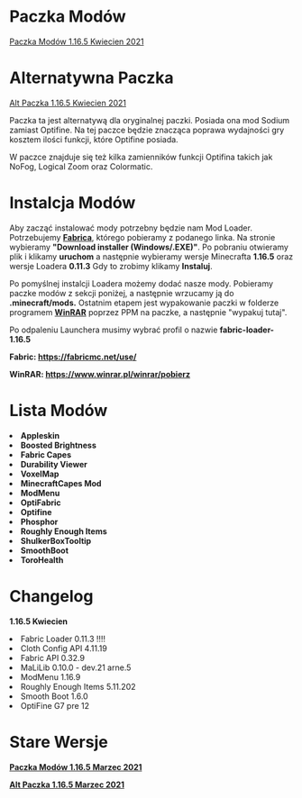 # Paczka Modów

<a href="https://github.com/TYPOWYSEB4/ModPack/blob/main/Paczka%20Mod%C3%B3w%201.16.5%20Kwiecien%202021.zip?raw=true">Paczka Modów 1.16.5 Kwiecien 2021</a>

# Alternatywna Paczka

<a href="https://github.com/TYPOWYSEB4/ModPack/blob/main/Alt%20Paczka%201.16.5%20Kwiecien%202021.zip?raw=true">Alt Paczka 1.16.5 Kwiecien 2021</a>
<p>Paczka ta jest alternatywą dla oryginalnej paczki. Posiada ona mod Sodium zamiast Optifine. Na tej paczce będzie znacząca poprawa wydajności gry kosztem ilości funkcji, które Optifine posiada.</p>
                                   <p>W paczce znajduje się też kilka zamienników funkcji Optifina takich jak NoFog, Logical Zoom oraz Colormatic.

# Instalcja Modów

 <p>Aby zacząć instalować mody potrzebny będzie nam Mod Loader. Potrzebujemy <strong><a href="https://fabricmc.net/use/">Fabrica</a></strong>, którego pobieramy z podanego linka. Na stronie wybieramy <strong>"Download installer (Windows/.EXE)"</strong>. Po pobraniu otwieramy plik i klikamy <strong>uruchom</strong> a następnie wybieramy wersje Minecrafta <strong>1.16.5</strong> oraz wersje Loadera <strong>0.11.3</strong> Gdy to zrobimy klikamy <strong>Instaluj</strong>.</p>
                                    <p>Po pomyślnej instalcji Loadera możemy dodać nasze mody. Pobieramy paczke modów z sekcji poniżej, a następnie wrzucamy ją do <strong>.minecraft/mods.</strong> Ostatnim etapem jest wypakowanie paczki w folderze programem <strong><a href="https://www.winrar.pl/winrar/pobierz">WinRAR</a></strong> poprzez PPM na paczke, a następnie "wypakuj tutaj".</p>
                                    <p>Po odpaleniu Launchera musimy wybrać profil o nazwie <strong>fabric-loader-1.16.5</strong></p></p>
                                    <strong>Fabric: <a href="https://fabricmc.net/use/">https://fabricmc.net/use/</a></strong></p>
                                    <strong>WinRAR: <a href="https://www.winrar.pl/winrar/pobierz">https://www.winrar.pl/winrar/pobierz</a></strong>

# Lista Modów

 <strong>
                                    <li>Appleskin
                                    <li>Boosted Brightness
                                    <li>Fabric Capes
                                    <li>Durability Viewer
                                    <li>VoxelMap
                                    <li>MinecraftCapes Mod
                                    <li>ModMenu
                                    <li>OptiFabric
                                    <li>Optifine
                                    <li>Phosphor
                                    <li>Roughly Enough Items
                                    <li>ShulkerBoxTooltip
                                    <li>SmoothBoot
                                    <li>ToroHealth
                                   </strong> 
                                   
# Changelog

  <p><strong>1.16.5 Kwiecien</strong>
  
<li>Fabric Loader 0.11.3 !!!!
  
<li>Cloth Config API  4.11.19
<li>Fabric API 0.32.9
<li>MaLiLib 0.10.0 - dev.21 arne.5
<li>ModMenu 1.16.9
<li>Roughly Enough Items 5.11.202
<li>Smooth Boot 1.6.0
<li>OptiFine G7 pre 12

# Stare Wersje

<strong><a href="https://github.com/TYPOWYSEB4/ModPack/blob/main/Paczka%20Mod%C3%B3w%201.16.5%20Marzec%202021.zip?raw=true">Paczka Modów 1.16.5 Marzec 2021</a>

<a href="https://github.com/TYPOWYSEB4/ModPack/blob/main/Alt%20Paczka%201.16.5%20Marzec%202021.zip?raw=true">Alt Paczka 1.16.5 Marzec 2021</a></strong>
  
  
 
  
  
  
  
  
  
  
  
  
  
  
  
  
  
  
  
  
